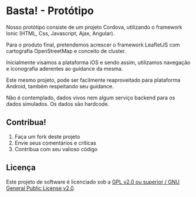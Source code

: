 Basta! - Protótipo
==================

Nosso protótipo consiste de um projeto Cordova, utilizando o framework Ionic (HTML, Css, Javascript, Ajax, Angular).

Para o produto final, pretendemos acrescer o framework LeafletJS com cartografia OpenStreetMap e conceito de cluster.

Inicialmente visamos a plataforma iOS e sendo assim, utilizamos navegação e iconografia aderentes ao guidance da mesma.

Este mesmo projeto, pode ser facilmente reaproveitado para plataforma Android, também respeitando seu guidance.

Não é contemplado, dados vivos nem algum serviço backend para os dados simulados. Os dados são hardcode.

## Contribua!

1. Faça um fork deste projeto
2. Envie seus comentários e críticas
3. Contribua com seu valioso código

## Licença

Este projeto de software é licenciado sob a [GPL v2.0 ou superior / GNU General Public License v2.0][gpl-2.0].

[gpl-2.0]: https://opensource.org/licenses/GPL-2.0